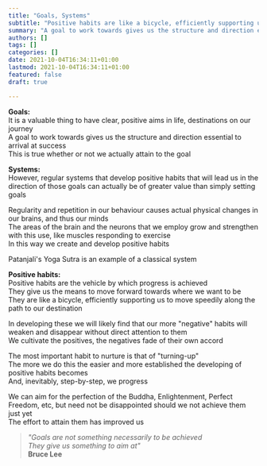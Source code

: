 ```yaml
---
title: "Goals, Systems"
subtitle: "Positive habits are like a bicycle, efficiently supporting us to move speedily along the path to our destination"
summary: "A goal to work towards gives us the structure and direction essential to arrival at success"
authors: []
tags: []
categories: []
date: 2021-10-04T16:34:11+01:00
lastmod: 2021-10-04T16:34:11+01:00
featured: false
draft: true

---
```

**Goals:**\
It is a valuable thing to have clear, positive aims in life, destinations on our journey\
A goal to work towards gives us the structure and direction essential to arrival at success\
This is true whether or not we actually attain to the goal

**Systems:**\
However, regular systems that develop positive habits that will lead us in the direction of those goals can actually be of greater value than simply setting goals

Regularity and repetition in our behaviour causes actual physical changes in our brains, and thus our minds\
The areas of the brain and the neurons that we employ grow and strengthen with this use, like muscles responding to exercise\
In this way we create and develop positive habits

Patanjali's Yoga Sutra is an example of a classical system

**Positive habits:**\
Positive habits are the vehicle by which progress is achieved\
They give us the means to move forward towards where we want to be\
They are like a bicycle, efficiently supporting us to move speedily along the path to our destination

In developing these we will likely find that our more "negative" habits will weaken and disappear without direct attention to them\
We cultivate the positives, the negatives fade of their own accord

The most important habit to nurture is that of "turning-up"\
The more we do this the easier and more established the developing of positive habits becomes\
And, inevitably, step-by-step, we progress

We can aim for the perfection of the Buddha, Enlightenment, Perfect Freedom, etc, but need not be disappointed should we not achieve them just yet\
The effort to attain them has improved us

>*"Goals are not something necessarily to be achieved\
> They give us something to aim at"*\
> **Bruce Lee**
